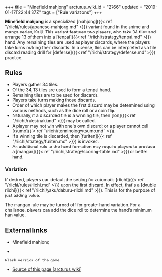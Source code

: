 +++
title = "Minefield mahjong"
arcturus_wiki_id = "2766"
updated = "2019-01-17T22:44:37Z"
tags = ["Rule variations"]
+++

**Minefield mahjong** is a specialized [mahjong]({{< ref "/riichi/rules/japanese-mahjong.md" >}})
variant found in the anime and manga series, Kaiji. This variant features two players, who take 34
tiles and arrange 13 of them into a [tenpai]({{< ref "/riichi/strategy/tenpai.md" >}}) hand. Any
remaining tiles are used as player discards, where the players take turns making their discards. In
a sense, this can be interpreted as a tile discard reading drill for
[defense]({{< ref "/riichi/strategy/defense.md" >}}) practice.

## Rules

- Players gather 34 tiles.
- Of the 34, 13 tiles are used to form a tenpai hand.
- Remaining tiles are to be used for discards.
- Players take turns making those discards.
- Order of which player makes the first discard may be determined using various methods, such as the
  dice roll or a coin flip.
- Naturally, if a discarded tile is a winning tile, then [ron]({{< ref "/riichi/rules/naki.md" >}})
  may be called.
- A player may not win with one's own discard; or a player cannot call
  [tsumo]({{< ref "/riichi/terminology/tsumo.md" >}}).
- If a winning tile is discarded, then [furiten]({{< ref "/riichi/strategy/furiten.md" >}}) is
  invoked.
- An additional rule to the hand formation may require players to produce a
  [mangan]({{< ref "/riichi/strategy/scoring-table.md" >}}) or better hand.

### Variation

If desired, players can default the setting for automatic
[riichi]({{< ref "/riichi/rules/riichi.md" >}}) upon the first discard. In effect, that's a [double
riichi]({{< ref "/riichi/yaku/daburu-riichi.md" >}}). This is for the purpose of just adding value.

The mangan rule may be turned off for greater hand variation. For a challenge, players can add the
dice roll to determine the hand's minimum han value.

## External links

- [Minefield mahjong](http://pwmarcz.pl/minefield/)

<!-- end list -->

-

    Flash version of the game

- [Source of this page [arcturus wiki]](http://arcturus.su/wiki/Minefield_mahjong)
